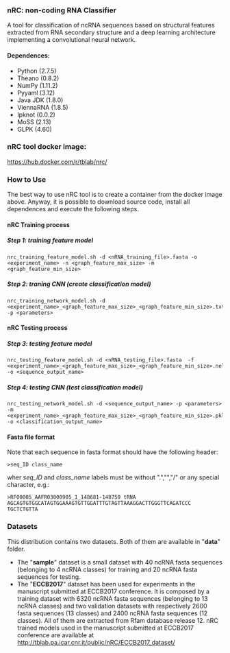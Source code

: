 ### nRC: non-coding RNA Classifier
A tool for classification of ncRNA sequences based on structural features extracted from RNA secondary structure and a deep learning architecture implementing a convolutional neural network.

#### Dependences:
* Python (2.7.5)
* Theano (0.8.2)
* NumPy  (1.11.2)
* Pyyaml (3.12)
* Java JDK  (1.8.0)
* ViennaRNA (1.8.5)
* Ipknot (0.0.2)
* MoSS  (2.13)
* GLPK	(4.60)

### nRC tool docker image:
https://hub.docker.com/r/tblab/nrc/


### How to Use
The best way to use nRC tool is to create a container from the docker image above. 
Anyway, it is possible to download source code, install all dependences and execute the following steps.

#### nRC Training process
##### Step 1: training feature model
```console
nrc_training_feature_model.sh -d <nRNA_training_file>.fasta -o <experiment_name> -n <graph_feature_max_size> -m <graph_feature_min_size>
```
##### Step 2: traning CNN (create classification model)
```console
nrc_training_network_model.sh -d <experiment_name>_<graph_feature_max_size>_<graph_feature_min_size>.txt -p <parameters>
```

####   
#### nRC Testing process

##### Step 3: testing feature model
```console
nrc_testing_feature_model.sh -d <nRNA_testing_file>.fasta  -f <experiment_name>_<graph_feature_max_size>_<graph_feature_min_size>.nel -o <sequence_output_name>
```
##### Step 4: testing CNN (test classification model)
```console
nrc_testing_network_model.sh -d <sequence_output_name> -p <parameters> -m <experiment_name>_<graph_feature_max_size>_<graph_feature_min_size>.pkl -o <classification_output_name>
```

#### Fasta file format
Note that each sequence in fasta format should have the following header:
```console
>seq_ID class_name
```
wher _seq_ID_ and _class_name_ labels must be without ".","\","/" or any special character, e.g.:
```console
>RF00005_AAFR03000905_1_148681-148750 tRNA
AGCAGTGTGGCATAGTGGAAAGTGTTGGATTTGTAGTTAAAGGACTTGGGTTCAGATCCC
TGCTCTGTTA
```

###
### Datasets
This distribution contains two datasets. Both of them are available in "__data__" folder. 
* The "__sample__" dataset is a small dataset with 40 ncRNA fasta sequences (belonging to 4 ncRNA classes) for training and 20 ncRNA fasta sequences for testing.
* The "__ECCB2017__" dataset has been used for experiments in the manuscript submitted at ECCB2017 conference. It is composed by a training dataset with 6320 ncRNA fasta sequences (belonging to 13 ncRNA classes) and two validation datasets with respectively 2600 fasta sequences (13 classes) and 2400 ncRNA fasta sequences (12 classes). All of them are extracted from Rfam database release 12. 
nRC trained models used in the manuscript submitted at ECCB2017 conference are available at http://tblab.pa.icar.cnr.it/public/nRC/ECCB2017_dataset/
